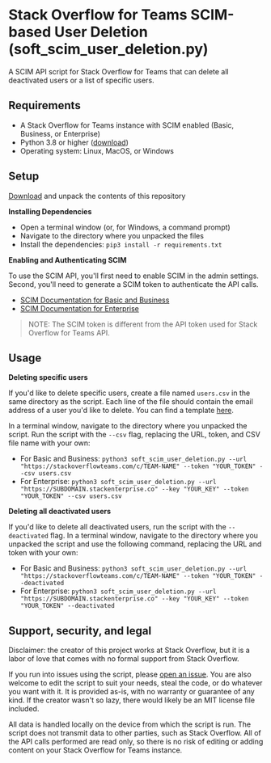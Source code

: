 # Stack Overflow for Teams SCIM-based User Deletion (soft_scim_user_deletion.py)
A SCIM API script for Stack Overflow for Teams that can delete all deactivated users or a list of specific users.


## Requirements
* A Stack Overflow for Teams instance with SCIM enabled (Basic, Business, or Enterprise)
* Python 3.8 or higher ([download](https://www.python.org/downloads/))
* Operating system: Linux, MacOS, or Windows

## Setup

[Download](https://github.com/jklick-so/soft_scim_user_deletion/archive/refs/heads/main.zip) and unpack the contents of this repository

**Installing Dependencies**

* Open a terminal window (or, for Windows, a command prompt)
* Navigate to the directory where you unpacked the files
* Install the dependencies: `pip3 install -r requirements.txt`

**Enabling and Authenticating SCIM**

To use the SCIM API, you'll first need to enable SCIM in the admin settings. Second, you'll need to generate a SCIM token to authenticate the API calls.
- [SCIM Documentation for Basic and Business](https://stackoverflowteams.help/en/articles/4538506-automated-user-provisioning-scim-overview)
- [SCIM Documentation for Enterprise](https://support.stackenterprise.co/a/solutions/articles/22000236123)

> NOTE: The SCIM token is different from the API token used for Stack Overflow for Teams API. 

## Usage

**Deleting specific users**

If you'd like to delete specific users, create a file named `users.csv` in the same directory as the script. Each line of the file should contain the email address of a user you'd like to delete. You can find a template [here](https://github.com/jklick-so/soft_scim_user_deletion/blob/main/Templates/users.csv).

In a terminal window, navigate to the directory where you unpacked the script. Run the script with the `--csv` flag, replacing the URL, token, and CSV file name with your own:
* For Basic and Business: `python3 soft_scim_user_deletion.py --url "https://stackoverflowteams.com/c/TEAM-NAME" --token "YOUR_TOKEN" --csv users.csv`
* For Enterprise: `python3 soft_scim_user_deletion.py --url "https://SUBDOMAIN.stackenterprise.co" --key "YOUR_KEY" --token "YOUR_TOKEN" --csv users.csv`

**Deleting all deactivated users**

If you'd like to delete all deactivated users, run the script with the `--deactivated` flag. In a terminal window, navigate to the directory where you unpacked the script and use the following command, replacing the URL and token with your own:
* For Basic and Business: `python3 soft_scim_user_deletion.py --url "https://stackoverflowteams.com/c/TEAM-NAME" --token "YOUR_TOKEN" --deactivated`
* For Enterprise: `python3 soft_scim_user_deletion.py --url "https://SUBDOMAIN.stackenterprise.co" --key "YOUR_KEY" --token "YOUR_TOKEN" --deactivated`


## Support, security, and legal
Disclaimer: the creator of this project works at Stack Overflow, but it is a labor of love that comes with no formal support from Stack Overflow. 

If you run into issues using the script, please [open an issue](https://github.com/jklick-so/soft_scim_user_deletion/issues). You are also welcome to edit the script to suit your needs, steal the code, or do whatever you want with it. It is provided as-is, with no warranty or guarantee of any kind. If the creator wasn't so lazy, there would likely be an MIT license file included.

All data is handled locally on the device from which the script is run. The script does not transmit data to other parties, such as Stack Overflow. All of the API calls performed are read only, so there is no risk of editing or adding content on your Stack Overflow for Teams instance.

